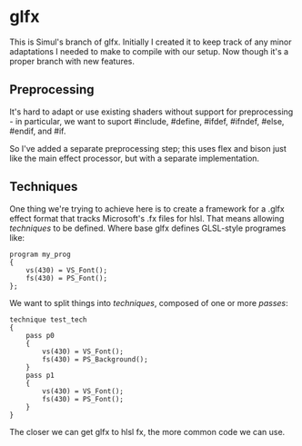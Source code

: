 glfx
====

This is Simul's branch of glfx. Initially I created it to keep track of any minor adaptations I needed to make to compile with our setup. Now though it's a proper branch with new features.

Preprocessing
-------------
It's hard to adapt or use existing shaders without support for preprocessing - in particular, we want to suport #include, #define, #ifdef, #ifndef, #else, #endif, and #if.

So I've added a separate preprocessing step; this uses flex and bison just like the main effect processor, but with a separate implementation.

Techniques
----------
One thing we're trying to achieve here is to create a framework for a .glfx effect format that tracks Microsoft's .fx files for hlsl. That means allowing *techniques* to be defined. Where base glfx defines GLSL-style programes like:

	program my_prog
	{
	    vs(430) = VS_Font();
	    fs(430) = PS_Font();
	};

We want to split things into *techniques*, composed of one or more *passes*:

	technique test_tech
	{
		pass p0
		{
			vs(430) = VS_Font();
			fs(430) = PS_Background();
		}
		pass p1
		{
			vs(430) = VS_Font();
			fs(430) = PS_Font();
		}
	}
	
The closer we can get glfx to hlsl fx, the more common code we can use.
